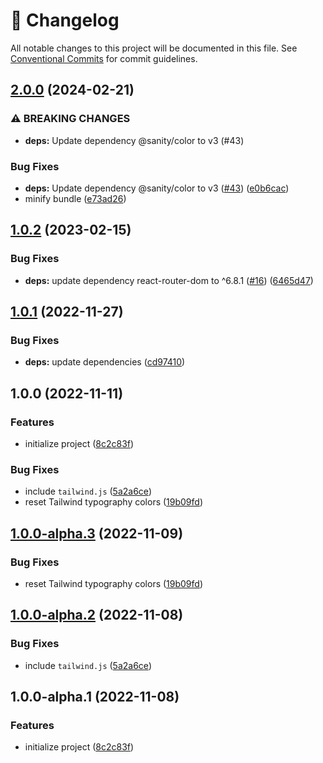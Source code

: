 <!-- markdownlint-disable --><!-- textlint-disable -->

# 📓 Changelog

All notable changes to this project will be documented in this file. See
[Conventional Commits](https://conventionalcommits.org) for commit guidelines.

## [2.0.0](https://github.com/sanity-io/demo/compare/v1.0.2...v2.0.0) (2024-02-21)


### ⚠ BREAKING CHANGES

* **deps:** Update dependency @sanity/color to v3 (#43)

### Bug Fixes

* **deps:** Update dependency @sanity/color to v3 ([#43](https://github.com/sanity-io/demo/issues/43)) ([e0b6cac](https://github.com/sanity-io/demo/commit/e0b6cacf18fefa71c65b31bd4417bd9db51d5cf3))
* minify bundle ([e73ad26](https://github.com/sanity-io/demo/commit/e73ad268776433790b648394fc4d2b0b5396f6d0))

## [1.0.2](https://github.com/sanity-io/demo/compare/v1.0.1...v1.0.2) (2023-02-15)

### Bug Fixes

- **deps:** update dependency react-router-dom to ^6.8.1 ([#16](https://github.com/sanity-io/demo/issues/16)) ([6465d47](https://github.com/sanity-io/demo/commit/6465d4732418e417c395cef675b5a01a748de6a8))

## [1.0.1](https://github.com/sanity-io/demo/compare/v1.0.0...v1.0.1) (2022-11-27)

### Bug Fixes

- **deps:** update dependencies ([cd97410](https://github.com/sanity-io/demo/commit/cd97410c6a40d64d44208ddabf2d0bc4de61d4e7))

## 1.0.0 (2022-11-11)

### Features

- initialize project ([8c2c83f](https://github.com/sanity-io/demo/commit/8c2c83f1b69821ebfe9fd5a93066ee216c3f8c84))

### Bug Fixes

- include `tailwind.js` ([5a2a6ce](https://github.com/sanity-io/demo/commit/5a2a6ce6571ee60f5538eede3a6c8f2962f5fb51))
- reset Tailwind typography colors ([19b09fd](https://github.com/sanity-io/demo/commit/19b09fd1834ab0aff3092fe5f47b15629e6827c0))

## [1.0.0-alpha.3](https://github.com/sanity-io/demo/compare/v1.0.0-alpha.2...v1.0.0-alpha.3) (2022-11-09)

### Bug Fixes

- reset Tailwind typography colors ([19b09fd](https://github.com/sanity-io/demo/commit/19b09fd1834ab0aff3092fe5f47b15629e6827c0))

## [1.0.0-alpha.2](https://github.com/sanity-io/demo/compare/v1.0.0-alpha.1...v1.0.0-alpha.2) (2022-11-08)

### Bug Fixes

- include `tailwind.js` ([5a2a6ce](https://github.com/sanity-io/demo/commit/5a2a6ce6571ee60f5538eede3a6c8f2962f5fb51))

## 1.0.0-alpha.1 (2022-11-08)

### Features

- initialize project ([8c2c83f](https://github.com/sanity-io/demo/commit/8c2c83f1b69821ebfe9fd5a93066ee216c3f8c84))
